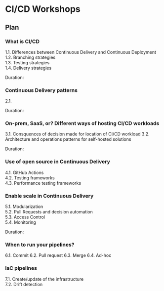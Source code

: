 # CI/CD Workshops

## Plan

### What is CI/CD  

1.1. Differences between Continuous Delivery and Continuous Deployment  
1.2. Branching strategies  
1.3. Testing strategies  
1.4. Delivery strategies  

Duration:

### Continuous Delivery patterns

2.1.

Duration:

### On-prem, SaaS, or? Different ways of hosting CI/CD workloads

3.1. Consquences of decision made for location of CI/CD workload
3.2. Architecture and operations patterns for self-hosted solutions

Duration:

### Use of open source in Continuous Delivery

4.1. GitHub Actions  
4.2. Testing frameworks  
4.3. Performance testing frameworks  

### Enable scale in Continuous Delivery

5.1. Modularization  
5.2. Pull Requests and decision automation  
5.3. Access Control  
5.4. Monitoring

Duration:

### When to run your pipelines?

6.1. Commit
6.2. Pull request
6.3. Merge
6.4. Ad-hoc

### IaC pipelines

7.1. Create/update of the infrastructure  
7.2. Drift detection
